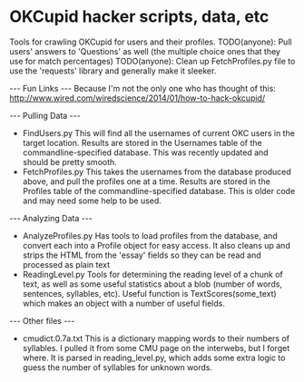 OKCupid hacker scripts, data, etc
===

Tools for crawling OKCupid for users and their profiles.
TODO(anyone): Pull users' answers to 'Questions' as well (the multiple choice ones that they use for match percentages)
TODO(anyone): Clean up FetchProfiles.py file to use the 'requests' library and generally make it sleeker.

--- Fun Links ---
Because I'm not the only one who has thought of this:
http://www.wired.com/wiredscience/2014/01/how-to-hack-okcupid/

--- Pulling Data ---

* FindUsers.py
This will find all the usernames of current OKC users in the target location.
Results are stored in the Usernames table of the commandline-specified database.
This was recently updated and should be pretty smooth.
* FetchProfiles.py
This takes the usernames from the database produced above, and pull the profiles one at a time.
Results are stored in the Profiles table of the commandline-specified database.
This is older code and may need some help to be used.

--- Analyzing Data ---
* AnalyzeProfiles.py
Has tools to load profiles from the database, and convert each into a Profile object for easy access. It also cleans up and strips the HTML from the 'essay' fields so they can be read and processed as plain text
* ReadingLevel.py
Tools for determining the reading level of a chunk of text, as well as some useful statistics about a blob (number of words, sentences, syllables, etc). Useful function is TextScores(some_text) which makes an object with a number of useful fields.

--- Other files ---
* cmudict.0.7a.txt
This is a dictionary mapping words to their numbers of syllables. I pulled it from some CMU page on the interwebs, but I forget where. It is parsed in reading_level.py, which adds some extra logic to guess the number of syllables for unknown words.
